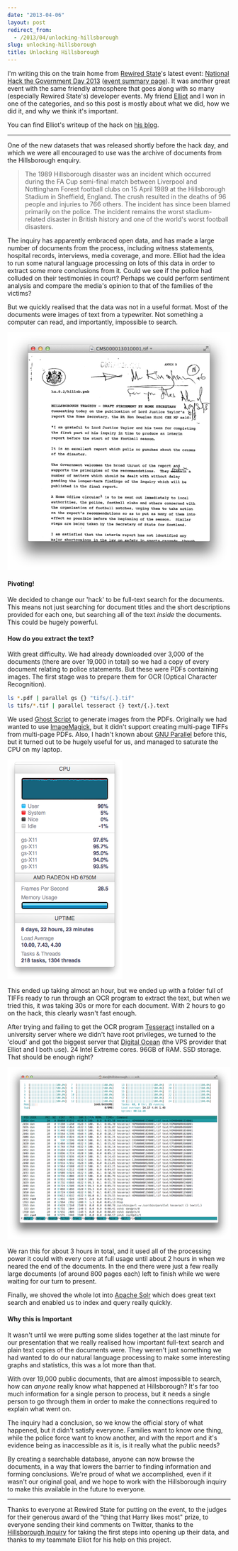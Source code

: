```yaml
---
date: "2013-04-06"
layout: post
redirect_from:
  - /2013/04/unlocking-hillsborough
slug: unlocking-hillsborough
title: Unlocking Hillsborough
---
```


I'm writing this on the train home from [Rewired State](http://rewiredstate.org)'s latest event: [National Hack the Government Day 2013](http://rewiredstate.org/hacks/national-hack-the-government-2013) ([event summary page](http://eventifier.co/event/nhtg13/)). It was another great event with the same friendly atmosphere that goes along with so many (especially Rewired State's) developer events. My friend [Elliot](http://twitter.com/elliotjh) and I won in one of the categories, and so this post is mostly about what we did, how we did it, and why we think it's important.

You can find Elliot's writeup of the hack on [his blog](http://blog.resborand.co.uk/Hillsborough%20Unlocked%20-%20How%20We%20Did%20It).

---

One of the new datasets that was released shortly before the hack day, and which we were all encouraged to use was the archive of documents from the Hillsborough enquiry.

> The 1989 Hillsborough disaster was an incident which occurred during the FA Cup semi-final match between Liverpool and Nottingham Forest football clubs on 15 April 1989 at the Hillsborough Stadium in Sheffield, England. The crush resulted in the deaths of 96 people and injuries to 766 others. The incident has since been blamed primarily on the police. The incident remains the worst stadium-related disaster in British history and one of the world's worst football disasters.

The inquiry has apparently embraced open data, and has made a large number of documents from the process, including witness statements, hospital records, interviews, media coverage, and more. Elliot had the idea to run some natural language processing on lots of this data in order to extract some more conclusions from it. Could we see if the police had colluded on their testimonies in court? Perhaps we could perform sentiment analysis and compare the media's opinion to that of the families of the victims?

But we quickly realised that the data was not in a useful format. Most of the documents were images of text from a typewriter. Not something a computer can read, and importantly, impossible to search.

![A scan of a Hillsborough document](images/hillsborough-original-document.png)

#### Pivoting!

We decided to change our 'hack' to be full-text search for the documents. This means not just searching for document titles and the short descriptions provided for each one, but searching all of the text _inside_ the documents. This could be hugely powerful.

#### How do you extract the text?

With great difficulty. We had already downloaded over 3,000 of the documents (there are over 19,000 in total) so we had a copy of every document relating to police statements. But these were PDFs containing images. The first stage was to prepare them for OCR (Optical Character Recognition).

```bash
ls *.pdf | parallel gs {} "tifs/{.}.tif"
ls tifs/*.tif | parallel tesseract {} text/{.}.text
```

We used [Ghost Script](http://www.ghostscript.com/) to generate images from the PDFs. Originally we had wanted to use [ImageMagick](http://www.imagemagick.org/), but it didn't support creating multi-page TIFFs from multi-page PDFs. Also, I hadn't known about [GNU Parallel](http://www.gnu.org/software/parallel/) before this, but it turned out to be hugely useful for us, and managed to saturate the CPU on my laptop.

![CPU usage when OCR'ing the Hillsborough documents](images/hillsborough-laptop-cpu.png)

This ended up taking almost an hour, but we ended up with a folder full of TIFFs ready to run through an OCR program to extract the text, but when we tried this, it was taking 30s or more for each document. With 2 hours to go on the hack, this clearly wasn't fast enough.

After trying and failing to get the OCR program [Tesseract](https://code.google.com/p/tesseract-ocr/) installed on a university server where we didn't have root privileges, we turned to the 'cloud' and got the biggest server that [Digital Ocean](http://digitalocean.com) (the VPS provider that Elliot and I both use). 24 Intel Extreme cores. 96GB of RAM. SSD storage. That should be enough right?

![CPU usage on the server OCR'ing all of the documents](images/hillsborough-server-cpu.png)

We ran this for about 3 hours in total, and it used all of the processing power it could with every core at full usage until about 2 hours in when we neared the end of the documents. In the end there were just a few really large documents (of around 800 pages each) left to finish while we were waiting for our turn to present.

Finally, we shoved the whole lot into [Apache Solr](http://lucene.apache.org/solr/) which does great text search and enabled us to index and query really quickly.

#### Why this is Important

It wasn't until we were putting some slides together at the last minute for our presentation that we really realised how important full-text search and plain text copies of the documents were. They weren't just something we had wanted to do our natural language processing to make some interesting graphs and statistics, this was a lot more than that.

With over 19,000 public documents, that are almost impossible to search, how can _anyone_ really know what happened at Hillsborough? It's far too much information for a single person to process, but it needs a single person to go through them in order to make the connections required to explain what went on.

The inquiry had a conclusion, so we know the official story of what happened, but it didn't satisfy everyone. Families want to know one thing, while the police force want to know another, and with the report and it's evidence being as inaccessible as it is, is it really what the public needs?

By creating a searchable database, anyone can now browse the documents, in a way that lowers the barrier to finding information and forming conclusions. We're proud of what we accomplished, even if it wasn't our original goal, and we hope to work with the Hillsborough inquiry to make this available in the future to everyone.

---

Thanks to everyone at Rewired State for putting on the event, to the judges for their generous award of the "thing that Harry likes most" prize, to everyone sending their kind comments on Twitter, thanks to the [Hillsborough Inquiry](http://hillsborough.independent.gov.uk/) for taking the first steps into opening up their data, and thanks to my teammate Elliot for his help on this project.
